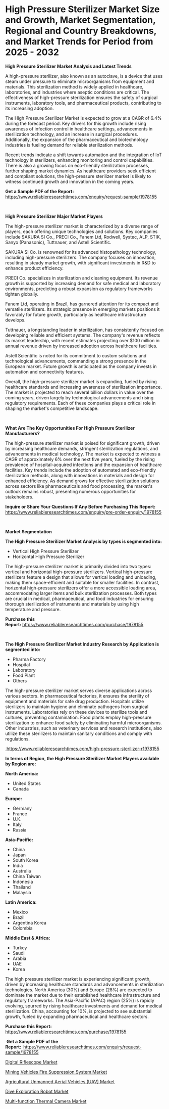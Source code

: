 <p><h1>High Pressure Sterilizer Market Size and Growth, Market Segmentation, Regional and Country Breakdowns, and Market Trends for Period from 2025 -  2032</h1></p><p><strong>High Pressure Sterilizer Market Analysis and Latest Trends</strong></p>
<p><p>A high-pressure sterilizer, also known as an autoclave, is a device that uses steam under pressure to eliminate microorganisms from equipment and materials. This sterilization method is widely applied in healthcare, laboratories, and industries where aseptic conditions are critical. The effectiveness of high-pressure sterilization ensures the safety of surgical instruments, laboratory tools, and pharmaceutical products, contributing to its increasing adoption.</p><p>The High Pressure Sterilizer Market is expected to grow at a CAGR of 6.4% during the forecast period. Key drivers for this growth include rising awareness of infection control in healthcare settings, advancements in sterilization technology, and an increase in surgical procedures. Additionally, the expansion of the pharmaceutical and biotechnology industries is fueling demand for reliable sterilization methods.</p><p>Recent trends indicate a shift towards automation and the integration of IoT technology in sterilizers, enhancing monitoring and control capabilities. There is also a growing focus on eco-friendly sterilization processes, further shaping market dynamics. As healthcare providers seek efficient and compliant solutions, the high-pressure sterilizer market is likely to witness continued growth and innovation in the coming years.</p></p>
<p><strong>Get a Sample PDF of the Report:&nbsp;</strong> <a href="https://www.reliableresearchtimes.com/enquiry/request-sample/1978155?utm_campaign=2237&utm_medium=2&utm_source=Github&utm_content=ia&utm_term=28022025&utm_id=high-pressure-sterilizer">https://www.reliableresearchtimes.com/enquiry/request-sample/1978155</a></p>
<p>&nbsp;</p>
<p><strong>High Pressure Sterilizer Major Market Players</strong></p>
<p><p>The high-pressure sterilizer market is characterized by a diverse range of players, each offering unique technologies and solutions. Key companies include SAKURA SI Co., PRECI Co., Fanem Ltd, Rodwell, Systec, ALP, STIK, Sanyo (Panasonic), Tuttnauer, and Astell Scientific.</p><p>SAKURA SI Co. is renowned for its advanced histopathology technology, including high-pressure sterilizers. The company focuses on innovation, resulting in steady market growth, with significant investments in R&D to enhance product efficiency. </p><p>PRECI Co. specializes in sterilization and cleaning equipment. Its revenue growth is supported by increasing demand for safe medical and laboratory environments, predicting a robust expansion as regulatory frameworks tighten globally.</p><p>Fanem Ltd, operating in Brazil, has garnered attention for its compact and versatile sterilizers. Its strategic presence in emerging markets positions it favorably for future growth, particularly as healthcare infrastructure develops.</p><p>Tuttnauer, a longstanding leader in sterilization, has consistently focused on developing reliable and efficient systems. The company's revenue reflects its market leadership, with recent estimates projecting over $100 million in annual revenue driven by increased adoption across healthcare facilities.</p><p>Astell Scientific is noted for its commitment to custom solutions and technological advancements, commanding a strong presence in the European market. Future growth is anticipated as the company invests in automation and connectivity features.</p><p>Overall, the high-pressure sterilizer market is expanding, fueled by rising healthcare standards and increasing awareness of sterilization importance. The market is projected to reach several billion dollars in value over the coming years, driven largely by technological advancements and rising regulatory requirements. Each of these companies plays a critical role in shaping the market's competitive landscape.</p></p>
<p>&nbsp;</p>
<p><strong>What Are The Key Opportunities For High Pressure Sterilizer Manufacturers?</strong></p>
<p><p>The high-pressure sterilizer market is poised for significant growth, driven by increasing healthcare demands, stringent sterilization regulations, and advancements in medical technology. The market is expected to witness a CAGR of approximately 6% over the next five years, fueled by the rising prevalence of hospital-acquired infections and the expansion of healthcare facilities. Key trends include the adoption of automated and eco-friendly sterilization methods, along with innovations in materials and design for enhanced efficiency. As demand grows for effective sterilization solutions across sectors like pharmaceuticals and food processing, the market's outlook remains robust, presenting numerous opportunities for stakeholders.</p></p>
<p><strong>Inquire or Share Your Questions If Any Before Purchasing This Report:</strong> <a href="https://www.reliableresearchtimes.com/enquiry/pre-order-enquiry/1978155?utm_campaign=2237&utm_medium=2&utm_source=Github&utm_content=ia&utm_term=28022025&utm_id=high-pressure-sterilizer">https://www.reliableresearchtimes.com/enquiry/pre-order-enquiry/1978155</a></p>
<p>&nbsp;</p>
<p><strong>Market Segmentation</strong></p>
<p><strong>The High Pressure Sterilizer Market Analysis by types is segmented into:</strong></p>
<p><ul><li>Vertical High Pressure Sterilizer</li><li>Horizontal High Pressure Sterilizer</li></ul></p>
<p><p>The high-pressure sterilizer market is primarily divided into two types: vertical and horizontal high-pressure sterilizers. Vertical high-pressure sterilizers feature a design that allows for vertical loading and unloading, making them space-efficient and suitable for smaller facilities. In contrast, horizontal high-pressure sterilizers offer a more accessible loading area, accommodating larger items and bulk sterilization processes. Both types are crucial in medical, pharmaceutical, and food industries for ensuring thorough sterilization of instruments and materials by using high temperature and pressure.</p></p>
<p><strong>Purchase this Report:&nbsp;</strong><a href="https://www.reliableresearchtimes.com/purchase/1978155?utm_campaign=2237&utm_medium=2&utm_source=Github&utm_content=ia&utm_term=28022025&utm_id=high-pressure-sterilizer">https://www.reliableresearchtimes.com/purchase/1978155</a></p>
<p>&nbsp;</p>
<p><strong>The High Pressure Sterilizer Market Industry Research by Application is segmented into:</strong></p>
<p><ul><li>Pharma Factory</li><li>Hospital</li><li>Laboratory</li><li>Food Plant</li><li>Others</li></ul></p>
<p><p>The high-pressure sterilizer market serves diverse applications across various sectors. In pharmaceutical factories, it ensures the sterility of equipment and materials for safe drug production. Hospitals utilize sterilizers to maintain hygiene and eliminate pathogens from surgical instruments. Laboratories rely on these devices to sterilize tools and cultures, preventing contamination. Food plants employ high-pressure sterilization to enhance food safety by eliminating harmful microorganisms. Other industries, such as veterinary services and research institutions, also utilize these sterilizers to maintain sanitary conditions and comply with regulations.</p></p>
<p><a href="https://www.reliableresearchtimes.com/high-pressure-sterilizer-r1978155?utm_campaign=2237&utm_medium=2&utm_source=Github&utm_content=ia&utm_term=28022025&utm_id=high-pressure-sterilizer">&nbsp;https://www.reliableresearchtimes.com/high-pressure-sterilizer-r1978155</a></p>
<p><strong>In terms of Region, the High Pressure Sterilizer Market Players available by Region are:</strong></p>
<p>
    <p> <strong> North America: </strong>
        <ul>
            <li>United States</li>
            <li>Canada</li>
        </ul>
        </p> 
    <p> <strong> Europe: </strong>
        <ul>
            <li>Germany</li>
            <li>France</li>
            <li>U.K.</li>
            <li>Italy</li>
            <li>Russia</li>
        </ul>
        </p> 
    <p> <strong> Asia-Pacific: </strong>
        <ul>
            <li>China</li>
            <li>Japan</li>
            <li>South Korea</li>
            <li>India</li>
            <li>Australia</li>
            <li>China Taiwan</li>
            <li>Indonesia</li>
            <li>Thailand</li>
            <li>Malaysia</li>
        </ul>
        </p> 
    <p> <strong> Latin America: </strong>
        <ul>
            <li>Mexico</li>
            <li>Brazil</li>
            <li>Argentina Korea</li>
            <li>Colombia</li>
        </ul>
        </p> 
    <p> <strong> Middle East & Africa: </strong>
        <ul>
            <li>Turkey</li>
            <li>Saudi</li>
            <li>Arabia</li>
            <li>UAE</li>
            <li>Korea</li>
        </ul>
    </p>
    </p>
<p><p>The high pressure sterilizer market is experiencing significant growth, driven by increasing healthcare standards and advancements in sterilization technologies. North America (30%) and Europe (28%) are expected to dominate the market due to their established healthcare infrastructure and regulatory frameworks. The Asia-Pacific (APAC) region (25%) is rapidly evolving, spurred by rising healthcare investments and demand for medical sterilization. China, accounting for 10%, is projected to see substantial growth, fueled by expanding pharmaceutical and healthcare sectors.</p></p>
<p><strong>Purchase this Report: </strong><a href="https://www.reliableresearchtimes.com/purchase/1978155?utm_campaign=2237&utm_medium=2&utm_source=Github&utm_content=ia&utm_term=28022025&utm_id=high-pressure-sterilizer">https://www.reliableresearchtimes.com/purchase/1978155</a></p>
<p>&nbsp;<strong>Get a Sample PDF of the Report:&nbsp;&nbsp;</strong><a href="https://www.reliableresearchtimes.com/enquiry/request-sample/1978155?utm_campaign=2237&utm_medium=2&utm_source=Github&utm_content=ia&utm_term=28022025&utm_id=high-pressure-sterilizer">https://www.reliableresearchtimes.com/enquiry/request-sample/1978155</a></p>
<p><strong></strong></p>
<p><p><a href="https://github.com/dushornerfe/Market-Research-Report-List-1/blob/main/digital-riflescope-market.md?utm_campaign=2237&utm_medium=2&utm_source=Github&utm_content=ia&utm_term=28022025&utm_id=high-pressure-sterilizer">Digital Riflescope Market</a></p><p><a href="https://github.com/akermigarib/Market-Research-Report-List-1/blob/main/mining-vehicles-fire-suppression-system-market.md?utm_campaign=2237&utm_medium=2&utm_source=Github&utm_content=ia&utm_term=28022025&utm_id=high-pressure-sterilizer">Mining Vehicles Fire Suppression System Market</a></p><p><a href="https://github.com/bedelibekwe58/Market-Research-Report-List-1/blob/main/agricultural-unmanned-aerial-vehicles-uav-market.md?utm_campaign=2237&utm_medium=2&utm_source=Github&utm_content=ia&utm_term=28022025&utm_id=high-pressure-sterilizer">Agricultural Unmanned Aerial Vehicles (UAV) Market</a></p><p><a href="https://github.com/huelarnzeba29/Market-Research-Report-List-1/blob/main/dive-exploration-robot-market.md?utm_campaign=2237&utm_medium=2&utm_source=Github&utm_content=ia&utm_term=28022025&utm_id=high-pressure-sterilizer">Dive Exploration Robot Market</a></p><p><a href="https://github.com/theriiawande/Market-Research-Report-List-1/blob/main/multi-function-thermal-camera-market.md?utm_campaign=2237&utm_medium=2&utm_source=Github&utm_content=ia&utm_term=28022025&utm_id=high-pressure-sterilizer">Multi-function Thermal Camera Market</a></p></p>